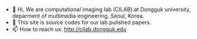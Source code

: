 - 👋 Hi, We are computational imaging lab (CILAB) at Dongguk university, deparment of multimedia engineering, Seoul, Korea.
- 👀 This site is source codes for our lab pulished papers.
- 📫 How to reach us: http://cilab.dongguk.edu

